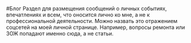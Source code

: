 #Блог
Раздел для размещения сообщений о личных событиях, впечатлениях и всем, что оносится
лично ко мне, а не к профессиональной деятельности. Можно назвать это
отражением соцсетей на моей личной странице.  Например, вопросы ремонта или ЗОЖ
попадают именно сюда, а не статьи.
